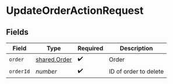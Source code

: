# UpdateOrderActionRequest


## Fields

| Field                                        | Type                                         | Required                                     | Description                                  |
| -------------------------------------------- | -------------------------------------------- | -------------------------------------------- | -------------------------------------------- |
| `order`                                      | [shared.Order](../../models/shared/order.md) | :heavy_check_mark:                           | Order                                        |
| `orderId`                                    | *number*                                     | :heavy_check_mark:                           | ID of order to delete                        |